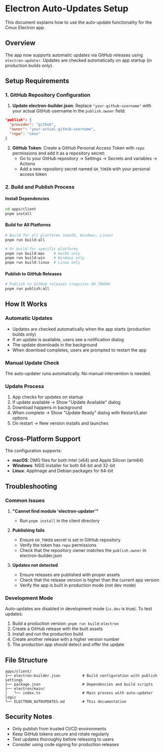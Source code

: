 # Electron Auto-Updates Setup

This document explains how to use the auto-update functionality for the Cmux Electron app.

## Overview

The app now supports automatic updates via GitHub releases using `electron-updater`. Updates are checked automatically on app startup (in production builds only).

## Setup Requirements

### 1. GitHub Repository Configuration

1. **Update electron-builder.json**: Replace `"your-github-username"` with your actual GitHub username in the `publish.owner` field:

```json
"publish": {
  "provider": "github",
  "owner": "your-actual-github-username",
  "repo": "cmux"
}
```

2. **GitHub Token**: Create a GitHub Personal Access Token with `repo` permissions and add it as a repository secret:
   - Go to your GitHub repository → Settings → Secrets and variables → Actions
   - Add a new repository secret named `GH_TOKEN` with your personal access token

### 2. Build and Publish Process

#### Install Dependencies

```bash
cd apps/client
pnpm install
```

#### Build for All Platforms

```bash
# Build for all platforms (macOS, Windows, Linux)
pnpm run build:all

# Or build for specific platforms
pnpm run build:mac    # macOS only
pnpm run build:win    # Windows only
pnpm run build:linux  # Linux only
```

#### Publish to GitHub Releases

```bash
# Publish to GitHub releases (requires GH_TOKEN)
pnpm run publish:all
```

## How It Works

### Automatic Updates

- Updates are checked automatically when the app starts (production builds only)
- If an update is available, users see a notification dialog
- The update downloads in the background
- When download completes, users are prompted to restart the app

### Manual Update Check

The auto-updater runs automatically. No manual intervention is needed.

### Update Process

1. App checks for updates on startup
2. If update available → Show "Update Available" dialog
3. Download happens in background
4. When complete → Show "Update Ready" dialog with Restart/Later options
5. On restart → New version installs and launches

## Cross-Platform Support

The configuration supports:

- **macOS**: DMG files for both Intel (x64) and Apple Silicon (arm64)
- **Windows**: NSIS installer for both 64-bit and 32-bit
- **Linux**: AppImage and Debian packages for 64-bit

## Troubleshooting

### Common Issues

1. **"Cannot find module 'electron-updater'"**
   - Run `pnpm install` in the client directory

2. **Publishing fails**
   - Ensure `GH_TOKEN` secret is set in GitHub repository
   - Verify the token has `repo` permissions
   - Check that the repository owner matches the `publish.owner` in electron-builder.json

3. **Updates not detected**
   - Ensure releases are published with proper assets
   - Check that the release version is higher than the current app version
   - Verify the app is built in production mode (not dev mode)

### Development Mode

Auto-updates are disabled in development mode (`is.dev` is true). To test updates:

1. Build a production version: `pnpm run build:electron`
2. Create a GitHub release with the built assets
3. Install and run the production build
4. Create another release with a higher version number
5. The production app should detect and offer the update

## File Structure

```
apps/client/
├── electron-builder.json          # Build configuration with publish settings
├── package.json                   # Dependencies and build scripts
├── electron/main/
│   └── index.ts                   # Main process with auto-updater logic
└── ELECTRON_AUTOUPDATES.md        # This documentation
```

## Security Notes

- Only publish from trusted CI/CD environments
- Keep GitHub tokens secure and rotate regularly
- Test updates thoroughly before releasing to users
- Consider using code signing for production releases

